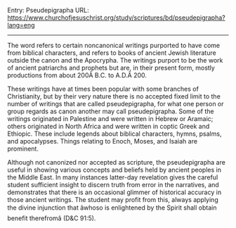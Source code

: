 Entry: Pseudepigrapha
URL: https://www.churchofjesuschrist.org/study/scriptures/bd/pseudepigrapha?lang=eng

---

The word refers to certain noncanonical writings purported to have come from biblical characters, and refers to books of ancient Jewish literature outside the canon and the Apocrypha. The writings purport to be the work of ancient patriarchs and prophets but are, in their present form, mostly productions from about 200Â B.C. to A.D.Â 200.

These writings have at times been popular with some branches of Christianity, but by their very nature there is no accepted fixed limit to the number of writings that are called pseudepigrapha, for what one person or group regards as canon another may call pseudepigrapha. Some of the writings originated in Palestine and were written in Hebrew or Aramaic; others originated in North Africa and were written in coptic Greek and Ethiopic. These include legends about biblical characters, hymns, psalms, and apocalypses. Things relating to Enoch, Moses, and Isaiah are prominent.

Although not canonized nor accepted as scripture, the pseudepigrapha are useful in showing various concepts and beliefs held by ancient peoples in the Middle East. In many instances latter-day revelation gives the careful student sufficient insight to discern truth from error in the narratives, and demonstrates that there is an occasional glimmer of historical accuracy in those ancient writings. The student may profit from this, always applying the divine injunction that âwhoso is enlightened by the Spirit shall obtain benefit therefromâ (D&C 91:5).
